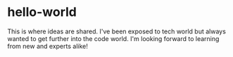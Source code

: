 # hello-world
This is where ideas are shared.  I've been exposed to tech world but always wanted to get further into the code world.  I'm looking forward to learning from new and experts alike!
